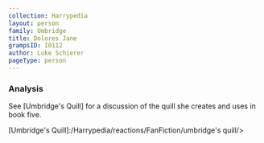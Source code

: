 ```yaml
---
collection: Harrypedia
layout: person
family: Umbridge
title: Dolores Jane
grampsID: I0112
author: Luke Schierer
pageType: person
---
```


### Analysis

See [Umbridge's Quill] for a discussion of the quill she creates and uses in book five.

[Umbridge's Quill]:/Harrypedia/reactions/FanFiction/umbridge's quill/>
